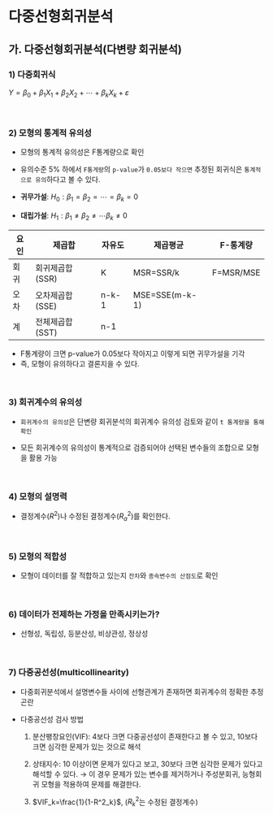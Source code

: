 # 다중선형회귀분석

## 가. 다중선형회귀분석(다변량 회귀분석)

### 1) 다중회귀식

$Y=\beta_0+\beta_1X_1+\beta_2X_2+\cdots+\beta_kX_k+\varepsilon$

</br>

### 2) 모형의 통계적 유의성

- 모형의 통계적 유의성은 F통계량으로 확인

- 유의수준 5% 하에서 `F통게량`의 `p-value`가 `0.05보다 작으면` 추정된 회귀식은 `통계적으로 유의`하다고 볼 수 있다.

- **귀무가설**: $H_0:\beta_1=\beta_2=\cdots=\beta_k=0$

- **대립가설**: $H_1: \beta_1 \ne \beta_2 \ne \cdots\beta_k\ne0$

| 요인 | 제곱합 | 자유도 | 제곱평균 | F-통계량 |
| --- | --- | --- | --- | --- |
| 회귀 | 회귀제곱합(SSR) | K | MSR=SSR/k | F=MSR/MSE |
| 오차 | 오차제곱합(SSE) | n-k-1 | MSE=SSE(m-k-1) |  |
| 계 | 전체제곱합(SST) | n-1 |  |  |

- F통계량이 크면 p-value가 0.05보다 작아지고 이렇게 되면 귀무가설을 기각
- 즉, 모형이 유의하다고 결론지을 수 있다.

</br>

### 3) 회귀계수의 유의성

- `회귀계수의 유의성`은 단변량 회귀분석의 회귀계수 유의성 검토와 같이 `t 통계량을 통해 확인`

- 모든 회귀계수의 유의성이 통계적으로 검증되어야 선택된 변수들의 조합으로 모형을 활용 가능

</br>

### 4) 모형의 설명력

- 결정계수($R^2$)나 수정된 결정계수($R_a^2$)를 확인한다.

</br>

### 5) 모형의 적합성

- 모형이 데이터를 잘 적합하고 있는지 `잔차`와 `종속변수의 산점도`로 확인

</br>

### 6) 데이터가 전제하는 가정을 만족시키는가?

- 선형성, 독립성, 등분산성, 비상관성, 정상성

</br>

### 7) 다중공선성(multicollinearity)

- 다중회귀분석에서 설명변수들 사이에 선형관계가 존재하면 회귀계수의 정확한 추정 곤란

- 다중공선성 검사 방법

  1. 분산팽창요인(VIF): 4보다 크면 다중공선성이 존재한다고 볼 수 있고, 10보다 크면 심각한 문제가 있는 것으로 해석
   
  2. 상태지수: 10 이상이면 문제가 있다고 보고, 30보다 크면 심각한 문제가 있다고 해석할 수 있다. → 이 경우 문제가 있는 변수를 제거하거나 주성분회귀, 능형회귀 모형을 적용하여 문제를 해결한다.
  
  3. $VIF_k=\frac{1}{1-R^2_k}$,  ($R_k^2$는 수정된 결정계수)

